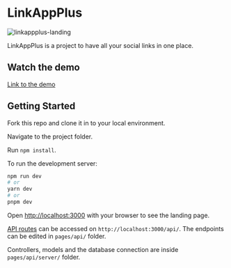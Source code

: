 # LinkAppPlus

![linkappplus-landing](https://github.com/CPHris/LinkAppPlus/assets/130067118/d13f77b6-6bd0-45e5-90d2-e809b55503f1)

LinkAppPlus is a project to have all your social links in one place. 

## Watch the demo

[Link to the demo](https://youtu.be/IRLtIqtumOg)

## Getting Started

Fork this repo and clone it in to your local environment.

Navigate to the project folder.

Run `npm install`.

To run the development server:

```bash
npm run dev
# or
yarn dev
# or
pnpm dev
```

Open [http://localhost:3000](http://localhost:3000) with your browser to see the landing page.

[API routes](https://nextjs.org/docs/api-routes/introduction) can be accessed on `http://localhost:3000/api/`. The endpoints can be edited in `pages/api/` folder.

Controllers, models and the database connection are inside `pages/api/server/` folder.

